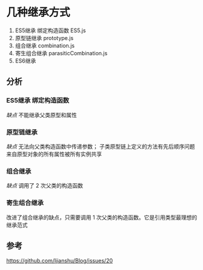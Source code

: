 # 几种继承方式

1. ES5继承 绑定构造函数  ES5.js
2. 原型链继承 prototype.js
3. 组合继承 combination.js
4. 寄生组合继承 parasiticCombination.js
5. ES6继承

## 分析
### ES5继承 绑定构造函数
*缺点*
不能继承父类原型和属性

### 原型链继承
*缺点*
无法向父类构造函数中传递参数；
子类原型链上定义的方法有先后顺序问题
来自原型对象的所有属性被所有实例共享

### 组合继承
*缺点*
调用了 2 次父类的构造函数

### 寄生组合继承
改进了组合继承的缺点，只需要调用 1 次父类的构造函数。它是引用类型最理想的继承范式

## 参考
https://github.com/ljianshu/Blog/issues/20
